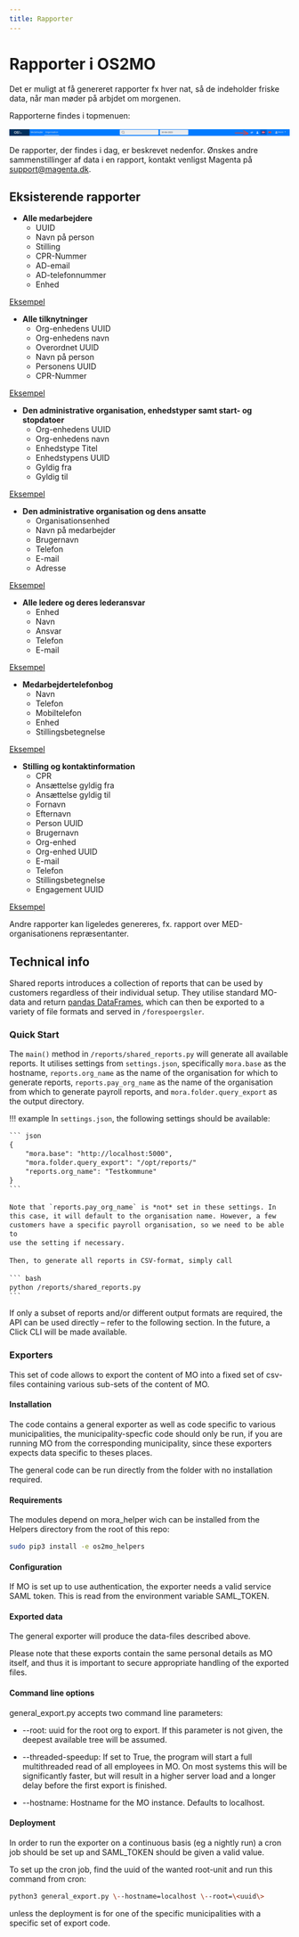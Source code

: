 ```yaml
---
title: Rapporter
---
```


# Rapporter i OS2MO

Det er muligt at få genereret rapporter fx hver nat, så de indeholder friske data, når man møder på arbjdet om morgenen.

Rapporterne findes i topmenuen:

![image](../graphics/reportsinUI.png)

De rapporter, der findes i dag, er beskrevet nedenfor. Ønskes andre sammenstillinger af data i en rapport, kontakt venligst Magenta på support@magenta.dk.

## Eksisterende rapporter

- **Alle medarbejdere**
  - UUID
  - Navn på person
  - Stilling
  - CPR-Nummer
  - AD-email
  - AD-telefonnummer
  - Enhed

[Eksempel](../Reports/OS2mo%20Ansatte.xlsx)

- **Alle tilknytninger**
  - Org-enhedens UUID
  - Org-enhedens navn
  - Overordnet UUID
  - Navn på person
  - Personens UUID
  - CPR-Nummer

[Eksempel](../Reports/OS2mo%20alle%20tilknytninger.xlsx)

- **Den administrative organisation, enhedstyper samt start- og stopdatoer**
  - Org-enhedens UUID
  - Org-enhedens navn
  - Enhedstype Titel
  - Enhedstypens UUID
  - Gyldig fra
  - Gyldig til

[Eksempel](../Reports/OS2mos%20administrative%20organisation%20inkl.%20start-%20og-%20stopdato%20samt%20enhedstyper.xlsx)

- **Den administrative organisation og dens ansatte**
  - Organisationsenhed
  - Navn på medarbejder
  - Brugernavn
  - Telefon
  - E-mail
  - Adresse

[Eksempel](../Reports/OS2mos%20organisation%20inkl.%20medarbejdere.xlsx)

- **Alle ledere og deres lederansvar**
  - Enhed
  - Navn
  - Ansvar
  - Telefon
  - E-mail

[Eksempel](../Reports/OS2mo%20Alle%20lederfunktioner.xlsx)

- **Medarbejdertelefonbog**
  - Navn
  - Telefon
  - Mobiltelefon
  - Enhed
  - Stillingsbetegnelse

[Eksempel](../Reports/OS2mo%20Medarbejdertelefonbog.xlsx)

- **Stilling og kontaktinformation**
  - CPR
  - Ansættelse gyldig fra
  - Ansættelse gyldig til
  - Fornavn
  - Efternavn
  - Person UUID
  - Brugernavn
  - Org-enhed
  - Org-enhed UUID
  - E-mail
  - Telefon
  - Stillingsbetegnelse
  - Engagement UUID

[Eksempel](../Reports/OS2MO%20Alles%20%20stilling%2Bemail.xlsx)

Andre rapporter kan ligeledes genereres, fx. rapport over MED-organisationens repræsentanter.

## Technical info

Shared reports introduces a collection of reports that can be used by
customers regardless of their individual setup. They utilise standard
MO-data and return
[pandas DataFrames](https://pandas.pydata.org/docs/reference/api/pandas.DataFrame.html),
which can then be exported to a variety of file formats and served in
`/forespoergsler`.

### Quick Start

The `main()` method in `/reports/shared_reports.py` will generate all
available reports. It utilises settings from `settings.json`,
specifically `mora.base` as the hostname, `reports.org_name` as the name
of the organisation for which to generate reports,
`reports.pay_org_name` as the name of the organisation from which to
generate payroll reports, and `mora.folder.query_export` as the output
directory.

!!! example
In `settings.json`, the following settings should be available:

    ``` json
    {
        "mora.base": "http://localhost:5000",
        "mora.folder.query_export": "/opt/reports/"
        "reports.org_name": "Testkommune"
    }
    ```

    Note that `reports.pay_org_name` is *not* set in these settings. In
    this case, it will default to the organisation name. However, a few
    customers have a specific payroll organisation, so we need to be able to
    use the setting if necessary.

    Then, to generate all reports in CSV-format, simply call

    ``` bash
    python /reports/shared_reports.py
    ```

If only a subset of reports and/or different output formats are
required, the API can be used directly – refer to the following
section. In the future, a Click CLI will be made available.

### Exporters

This set of code allows to export the content of MO into a fixed set of
csv-files containing various sub-sets of the content of MO.

#### Installation

The code contains a general exporter as well as code specific to various
municipalities, the municipality-specfic code should only be run, if you
are running MO from the corresponding municipality, since these
exporters expects data specific to theses places.

The general code can be run directly from the folder with no
installation required.

#### Requirements

The modules depend on mora_helper wich can be installed from the Helpers
directory from the root of this repo:

```bash
sudo pip3 install -e os2mo_helpers
```

#### Configuration

If MO is set up to use authentication, the exporter needs a valid
service SAML token. This is read from the environment variable
SAML_TOKEN.

#### Exported data

The general exporter will produce the data-files described above.

Please note that these exports contain the same personal details as MO
itself, and thus it is important to secure appropriate handling of the
exported files.

#### Command line options

general_export.py accepts two command line parameters:

- \--root: uuid for the root org to export. If this parameter is not
  given, the deepest available tree will be assumed.

- \--threaded-speedup: If set to True, the program will start a full
  multithreaded read of all employees in MO. On most systems this will be
  significantly faster, but will result in a higher server load and a
  longer delay before the first export is finished.

- \--hostname: Hostname for the MO instance. Defaults to localhost.

#### Deployment

In order to run the exporter on a continuous basis (eg a nightly run) a
cron job should be set up and SAML_TOKEN should be given a valid value.

To set up the cron job, find the uuid of the wanted root-unit and run
this command from cron:

```bash
python3 general_export.py \--hostname=localhost \--root=\<uuid\>
```

unless the deployment is for one of the specific municipalities with a
specific set of export code.
